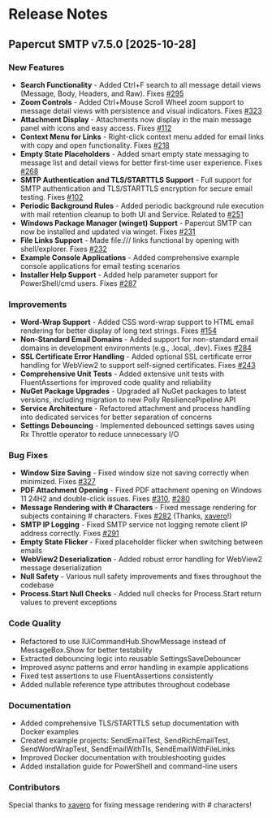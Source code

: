 # Release Notes

## Papercut SMTP v7.5.0 [2025-10-28]

### New Features

- **Search Functionality** - Added Ctrl+F search to all message detail views (Message, Body, Headers, and Raw). Fixes [#295](https://github.com/ChangemakerStudios/Papercut-SMTP/issues/295)
- **Zoom Controls** - Added Ctrl+Mouse Scroll Wheel zoom support to message detail views with persistence and visual indicators. Fixes [#323](https://github.com/ChangemakerStudios/Papercut-SMTP/issues/323)
- **Attachment Display** - Attachments now display in the main message panel with icons and easy access. Fixes [#112](https://github.com/ChangemakerStudios/Papercut-SMTP/issues/112)
- **Context Menu for Links** - Right-click context menu added for email links with copy and open functionality. Fixes [#218](https://github.com/ChangemakerStudios/Papercut-SMTP/issues/218)
- **Empty State Placeholders** - Added smart empty state messaging to message list and detail views for better first-time user experience. Fixes [#268](https://github.com/ChangemakerStudios/Papercut-SMTP/issues/268)
- **SMTP Authentication and TLS/STARTTLS Support** - Full support for SMTP authentication and TLS/STARTTLS encryption for secure email testing. Fixes [#102](https://github.com/ChangemakerStudios/Papercut-SMTP/issues/102)
- **Periodic Background Rules** - Added periodic background rule execution with mail retention cleanup to both UI and Service. Related to [#251](https://github.com/ChangemakerStudios/Papercut-SMTP/issues/251)
- **Windows Package Manager (winget) Support** - Papercut SMTP can now be installed and updated via winget. Fixes [#231](https://github.com/ChangemakerStudios/Papercut-SMTP/issues/231)
- **File Links Support** - Made file:/// links functional by opening with shell/explorer. Fixes [#232](https://github.com/ChangemakerStudios/Papercut-SMTP/issues/232)
- **Example Console Applications** - Added comprehensive example console applications for email testing scenarios
- **Installer Help Support** - Added help parameter support for PowerShell/cmd users. Fixes [#287](https://github.com/ChangemakerStudios/Papercut-SMTP/issues/287)

### Improvements

- **Word-Wrap Support** - Added CSS word-wrap support to HTML email rendering for better display of long text strings. Fixes [#154](https://github.com/ChangemakerStudios/Papercut-SMTP/issues/154)
- **Non-Standard Email Domains** - Added support for non-standard email domains in development environments (e.g., .local, .dev). Fixes [#284](https://github.com/ChangemakerStudios/Papercut-SMTP/issues/284)
- **SSL Certificate Error Handling** - Added optional SSL certificate error handling for WebView2 to support self-signed certificates. Fixes [#243](https://github.com/ChangemakerStudios/Papercut-SMTP/issues/243)
- **Comprehensive Unit Tests** - Added extensive unit tests with FluentAssertions for improved code quality and reliability
- **NuGet Package Upgrades** - Upgraded all NuGet packages to latest versions, including migration to new Polly ResiliencePipeline API
- **Service Architecture** - Refactored attachment and process handling into dedicated services for better separation of concerns
- **Settings Debouncing** - Implemented debounced settings saves using Rx Throttle operator to reduce unnecessary I/O

### Bug Fixes

- **Window Size Saving** - Fixed window size not saving correctly when minimized. Fixes [#327](https://github.com/ChangemakerStudios/Papercut-SMTP/issues/327)
- **PDF Attachment Opening** - Fixed PDF attachment opening on Windows 11 24H2 and double-click issues. Fixes [#310](https://github.com/ChangemakerStudios/Papercut-SMTP/issues/310), [#280](https://github.com/ChangemakerStudios/Papercut-SMTP/issues/280)
- **Message Rendering with # Characters** - Fixed message rendering for subjects containing # characters. Fixes [#282](https://github.com/ChangemakerStudios/Papercut-SMTP/issues/282) (Thanks, [xavero](https://github.com/xavero)!)
- **SMTP IP Logging** - Fixed SMTP service not logging remote client IP address correctly. Fixes [#291](https://github.com/ChangemakerStudios/Papercut-SMTP/issues/291)
- **Empty State Flicker** - Fixed placeholder flicker when switching between emails
- **WebView2 Deserialization** - Added robust error handling for WebView2 message deserialization
- **Null Safety** - Various null safety improvements and fixes throughout the codebase
- **Process.Start Null Checks** - Added null checks for Process.Start return values to prevent exceptions

### Code Quality

- Refactored to use IUiCommandHub.ShowMessage instead of MessageBox.Show for better testability
- Extracted debouncing logic into reusable SettingsSaveDebouncer
- Improved async patterns and error handling in example applications
- Fixed test assertions to use FluentAssertions consistently
- Added nullable reference type attributes throughout codebase

### Documentation

- Added comprehensive TLS/STARTTLS setup documentation with Docker examples
- Created example projects: SendEmailTest, SendRichEmailTest, SendWordWrapTest, SendEmailWithTls, SendEmailWithFileLinks
- Improved Docker documentation with troubleshooting guides
- Added installation guide for PowerShell and command-line users

### Contributors

Special thanks to [xavero](https://github.com/xavero) for fixing message rendering with # characters!
